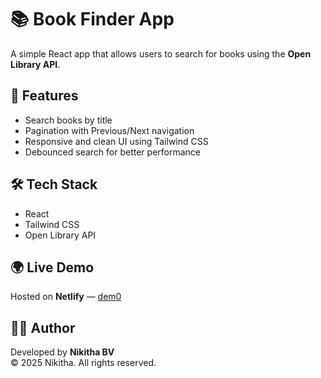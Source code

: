 # 📚 Book Finder App

A simple React app that allows users to search for books using the **Open Library API**.

## 🚀 Features
- Search books by title
- Pagination with Previous/Next navigation
- Responsive and clean UI using Tailwind CSS
- Debounced search for better performance

## 🛠️ Tech Stack
- React
- Tailwind CSS
- Open Library API

## 🌍 Live Demo
Hosted on **Netlify** — [dem0](https://bookfinderpro.netlify.app)

## 🧑‍💻 Author
Developed by **Nikitha BV**  
© 2025 Nikitha. All rights reserved.
